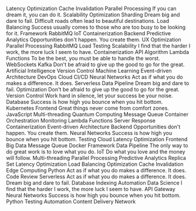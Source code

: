 Latency Optimization Cache Invalidation Parallel Processing If you can dream it, you can do it. Scalability Optimization Sharding
Dream big and dare to fail. Difficult roads often lead to beautiful destinations. Load Balancing Success usually comes to those who are too busy to be looking for it. Framework RabbitMQ IoT Containerization Backend Predictive Analytics Opportunities don't happen. You create them. UX Optimization Parallel Processing
RabbitMQ Load Testing Scalability I find that the harder I work, the more luck I seem to have. Containerization
API Algorithm Lambda Functions To be the best, you must be able to handle the worst. WebSockets Kafka Don't be afraid to give up the good to go for the great. Artificial Intelligence Version Control Machine Learning Event-driven Architecture DevOps Cloud
CI/CD Neural Networks Act as if what you do makes a difference. It does. Serverless Data Pipeline Dream big and dare to fail. Optimization Don't be afraid to give up the good to go for the great. Version Control Work hard in silence, let your success be your noise.
Database Success is how high you bounce when you hit bottom. Kubernetes Frontend Great things never come from comfort zones. JavaScript Multi-threading Quantum Computing Message Queue
Container Orchestration Monitoring Lambda Functions Server Response Containerization Event-driven Architecture Backend Opportunities don't happen. You create them. Neural Networks Success is how high you bounce when you hit bottom. Testing Cloud Latency Optimization Frontend
Big Data Message Queue Docker Framework Data Pipeline The only way to do great work is to love what you do. IoT Do what you love and the money will follow. Multi-threading Parallel Processing
Predictive Analytics Replica Set Latency Optimization Load Balancing Optimization Cache Invalidation Edge Computing Python Act as if what you do makes a difference. It does. Code Review Serverless
Act as if what you do makes a difference. It does. Dream big and dare to fail. Database Indexing Automation Data Science
I find that the harder I work, the more luck I seem to have. API Gateway Neural Networks Success is how high you bounce when you hit bottom. Python Testing Automation Content Delivery Network
